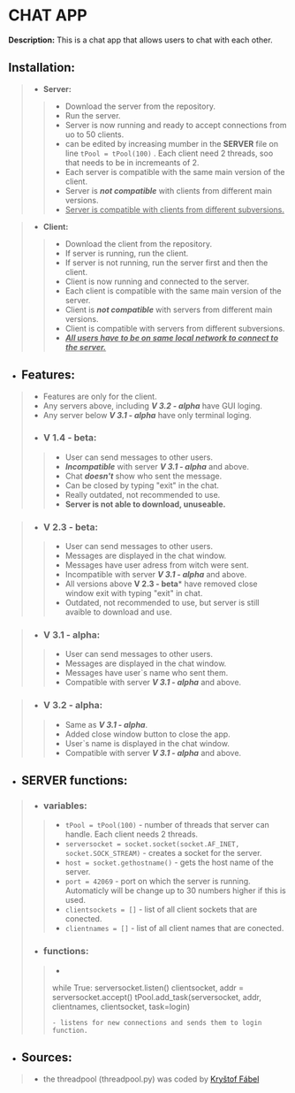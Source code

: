 
**<h1>CHAT APP</h1>**

**Description:**
This is a chat app that allows users to chat with each other.

**<h2>Installation: </h2>**
> - **Server:**
> > - Download the server from the repository.
> > - Run the server.
> > - Server is now running and ready to accept connections from uo to 50 clients.
> > - can be edited by increasing mumber in the **SERVER** file on line `tPool = tPool(100)` . Each client need 2 threads, soo  that needs to be in incremeants of 2.
> > - Each server is compatible with the same main version of the client.
> > - Server is ***not compatible*** with clients from different main versions.
> > - <u>Server is compatible with clients from different subversions.</u>

> - **Client:**
> >- Download the client from the repository.
> > - If server is running, run the client.
> > - If server is not running, run the server first and then the client.
> > - Client is now running and connected to the server.
> > - Each client is compatible with the same main version of the server.
> > - Client is ***not compatible*** with servers from different main versions.
> > - Client is compatible with servers from different subversions.
> > - *<b><u>All users have to be on same local network to connect to the server.</b></u>*

- **<h2>Features:</h2>**
> - Features are only for the client.
> - Any servers above, including ***V 3.2 - alpha*** have GUI loging.
> - Any server below ***V 3.1 - alpha*** have only terminal loging.
> - <h3>V 1.4 - beta:</h3>
 > > - User can send messages to other users.
> > - ***Incompatible*** with server ***V 3.1 - alpha*** and above.
> > - Chat ***doesn't*** show who sent the message.
> > - Can be closed by typing "exit" in the chat.
> > - Really outdated, not recommended to use.
> > - **Server is not able to download, unuseable.**

>  - <h3>V 2.3 - beta:</h3>
> > - User can send messages to other users.
> > - Messages are displayed in the chat window.
> > - Messages have user adress from witch were sent.
> > - Incompatible with server ***V 3.1 - alpha*** and above.
> > - All versions above **V 2.3 - beta*** have removed close window exit with typing "exit" in chat.
> > - Outdated, not recommended to use, but server is still avaible to download and use.
        
>  - <h3>V 3.1 - alpha:</h3>
> > - User can send messages to other users.
> > - Messages are displayed in the chat window.
> > - Messages have user`s name who sent them.
> > - Compatible with server ***V 3.1 - alpha*** and above.

>  - <h3>V 3.2 - alpha:</h3>
> > - Same as ***V 3.1 - alpha***.
> > - Added close window button to close the app.
> > - User`s name is displayed in the chat window.
> > - Compatible with server ***V 3.1 - alpha*** and above.

- **<h2>SERVER functions:</h2>**
> - <h3>variables:</h3>
> > - `tPool = tPool(100)` - number of threads that server can handle. Each client needs 2 threads.
> > - `serversocket = socket.socket(socket.AF_INET, socket.SOCK_STREAM)` - creates a socket for the server.
> > - `host = socket.gethostname()` - gets the host name of the server.
> > - `port = 42069` - port on which the server is running. Automaticly will be change up to 30 numbers higher if this is used.
> > - `clientsockets = []` - list of all client sockets that are conected.
> > - `clientnames = []` - list of all client names that are conected.
> > 
> - <h3>functions:</h3>
>
> >  - ```def listener(serversocket, clientsocket, clientnames):
> >   while True:
> >       serversocket.listen()
> >       clientsocket, addr = serversocket.accept()
> >       tPool.add_task(serversocket, addr, clientnames, clientsocket, task=login)
> >  ```
> >  - listens for new connections and sends them to login function.




- **<h2>Sources:</h2>**
> - the threadpool (threadpool.py) was coded by [Kryštof Fábel](https://github.com/fabelkr)